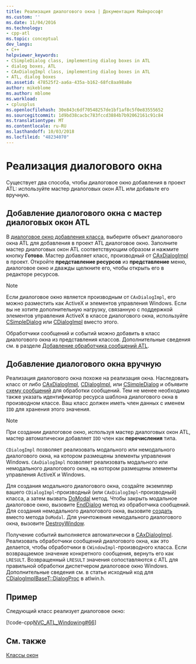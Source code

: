 ```yaml
---
title: Реализация диалогового окна | Документация Майкрософт
ms.custom: ''
ms.date: 11/04/2016
ms.technology:
- cpp-atl
ms.topic: conceptual
dev_langs:
- C++
helpviewer_keywords:
- CSimpleDialog class, implementing dialog boxes in ATL
- dialog boxes, ATL
- CAxDialogImpl class, implementing dialog boxes in ATL
- ATL, dialog boxes
ms.assetid: 478525f2-aa6a-435a-b162-68fc8aa98a8e
author: mikeblome
ms.author: mblome
ms.workload:
- cplusplus
ms.openlocfilehash: 30e843c6df70548257de1bf1af8c5f0e83555652
ms.sourcegitcommit: 1d9bd38cacbc783fccd3884b7b92062161c91c84
ms.translationtype: MT
ms.contentlocale: ru-RU
ms.lasthandoff: 10/03/2018
ms.locfileid: "48234070"
---
```

# <a name="implementing-a-dialog-box"></a>Реализация диалогового окна

Существует два способа, чтобы диалоговое окно добавления в проект ATL: используйте мастер диалоговых окон ATL или добавьте его вручную.

## <a name="adding-a-dialog-box-with-the-atl-dialog-wizard"></a>Добавление диалогового окна с мастер диалоговых окон ATL

В [диалоговое окно добавления класса](../ide/add-class-dialog-box.md), выберите объект диалогового окна ATL для добавления в проект ATL диалоговое окно. Заполните мастер диалоговых окон ATL соответствующим образом и нажмите кнопку **Готово**. Мастер добавляет класс, производный от [CAxDialogImpl](../atl/reference/caxdialogimpl-class.md) в проект. Откройте **представление ресурсов** из **представление** меню, диалоговое окно и дважды щелкните его, чтобы открыть его в редакторе ресурсов.

> [!NOTE]
>  Если диалоговое окно является производным от `CAxDialogImpl`, его можно разместить как ActiveX и элементов управления Windows. Если вы не хотите дополнительную нагрузку, связанную с поддержкой элементов управления ActiveX в классе диалогового окна, используйте [CSimpleDialog](../atl/reference/csimpledialog-class.md) или [CDialogImpl](../atl/reference/cdialogimpl-class.md) вместо этого.

Обработчики сообщений и событий можно добавить в класс диалогового окна из представления классов. Дополнительные сведения см. в разделе [Добавление обработчика сообщений ATL](../atl/adding-an-atl-message-handler.md).

## <a name="adding-a-dialog-box-manually"></a>Добавление диалогового окна вручную

Реализация диалогового окна похоже на реализация окна. Наследовать класс от либо [CAxDialogImpl](../atl/reference/caxdialogimpl-class.md), [CDialogImpl](../atl/reference/cdialogimpl-class.md), или [CSimpleDialog](../atl/reference/csimpledialog-class.md) и объявите [схему сообщений](../atl/message-maps-atl.md) для обработки сообщений. Тем не менее необходимо также указать идентификатор ресурса шаблона диалогового окна в производном классе. Ваш класс должен иметь член данных с именем `IDD` для хранения этого значения.

> [!NOTE]
>  При создании диалоговое окно, используя мастер диалоговых окон ATL, мастер автоматически добавляет `IDD` член как **перечисления** типа.

`CDialogImpl` позволяет реализовать модального или немодального диалогового окна, на котором размещены элементы управления Windows. `CAxDialogImpl` позволяет реализовать модального или немодального диалогового окна, на котором размещены элементы управления ActiveX и Windows.

Для создания модального диалогового окна, создайте экземпляр вашего `CDialogImpl`-производный (или `CAxDialogImpl`-производный) класса, а затем вызвать [DoModal](../atl/reference/cdialogimpl-class.md#domodal) метод. Чтобы закрыть модальное диалоговое окно, вызовите [EndDialog](../atl/reference/cdialogimpl-class.md#enddialog) метод из обработчика сообщений. Для создания немодального диалогового окна, вызовите [создать](../atl/reference/cdialogimpl-class.md#create) вместо метода `DoModal`. Для уничтожения немодального диалогового окна, вызовите [DestroyWindow](../atl/reference/cdialogimpl-class.md#destroywindow).

Получение событий выполняется автоматически в [CAxDialogImpl](../atl/reference/caxdialogimpl-class.md). Реализовать обработчики сообщений диалогового окна, как это делается, чтобы обработчики в `CWindowImpl`-производного класса. Если возвращаемое значение конкретного сообщения, вернуть его как `LRESULT`. Возвращенный `LRESULT` значения сопоставляются с ATL для правильной обработки диспетчером диалоговое окно Windows. Дополнительные сведения см. в статье исходный код для [CDialogImplBaseT::DialogProc](../atl/reference/cdialogimpl-class.md#dialogproc) в atlwin.h.

## <a name="example"></a>Пример

Следующий класс реализует диалоговое окно:

[!code-cpp[NVC_ATL_Windowing#66](../atl/codesnippet/cpp/implementing-a-dialog-box_1.h)]

## <a name="see-also"></a>См. также

[Классы окон](../atl/atl-window-classes.md)

